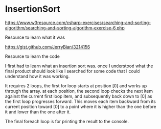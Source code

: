 # InsertionSort

https://www.w3resource.com/csharp-exercises/searching-and-sorting-algorithm/searching-and-sorting-algorithm-exercise-6.php

Resource to learn what it was

https://gist.github.com/JerryBian/3214156

Resource to learn the code

I first had to learn what an insertion sort was.  once I understood what the final product should look like I searched for some code that I could understand how it was working.

It requires 2 loops, the first for loop starts at position [0] and works up through the array.  at each position, the second loop checks the next item against the current first loop item, and subsequently back down to [0] as the first loop progresses forward.  This moves each item backward from its current position toward [0] to a point where it is higher than the one before it and lower than the one after it.

The final foreach loop is for printing the result to the console.
